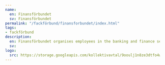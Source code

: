```yaml
---
name:
  en: Finansförbundet
  sv: Finansförbundet
permalink: "/fackförbund/finansforbundet/index.html"
tags:
- fackförbund
description:
  en: Finansförbundet organises employees in the banking and finance sectors.
  sv:
logo:
  src: https://storage.googleapis.com/kollektivavtal/9ooulj1n8ze3dtfo4w1h4bohio61
---
```

